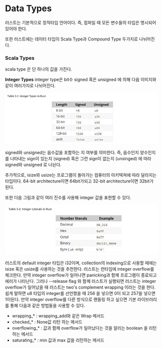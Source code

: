 # Data Types 
러스트는 기본적으로 정적타입 언어이다. 즉, 컴파일 때 모든 변수들의 타입은 명시되어 있어야 한다. 

또한 러스트에는 데이터 타입이 Scala Type과 Compound Type 두가지로 나뉘어진다. 
### Scala Types 
scala type 은 단 하나의 값을 가진다. 

**Integer Types** 
integer type은 bit수 signed 혹은 unsigned 에 의해 다음 이미지와 같이 여러가지로 나뉘어진다. 


![alt text](image.png)

signed와 unsigned는 음수값을 포함하는 지 여부를 의미한다. 즉, 음수인지 양수인지를 나타내는 sign이 있는지 (signed) 혹은 그런 sign이 없는지 (unsinged) 에 따라 signed와 unsigned 로 나뉜다. 

추가적으로, isize와 usize는 프로그램이 돌아가는 컴퓨터의 아키텍쳐에 따라 달라지는 타입이다. 64-bit architecture이면 64bit가되고 32-bit architecture이면 32bit가 된다. 

또한 다음 그림과 같이 여러 진수를 사용해 integer 값을 표현할 수 있다. 

![alt text](image-1.png)

러스트의 default integer 타입은 i32이며, collection의 indexing으로 사용할 때에는 isize 혹은 usize를 사용하는 것을 추천한다. 러스트는 런타임에 integer overflow를 체크한다. 만약 integer overflow가 일어나면 panicking과 함께 프로그램이 종료되고 에러가 나타난다. 그러나 --release flag 와 함께 러스트가 실행되면 러스트는 integer overflow가 일어났을 때 러스트는 two's complement wrapping 이라는 것을 한다. 쉽게 말하면 u8 타입의 integer를 선언했을 때 256 을 넣으면 0이 되고 257을 넣으면 1이된다. 만약 integer overflow를 다른 방식으로 핸들링 하고 싶으면 기본 라이브러리를 통해 다음과 같은 방법들을 사용할 수 있다. 

- wrapping_* : wrapping_add와 같은 Wrap 메서드  
- checked_* : None값 리턴 하는 메서드  
- overflowing_* : 값과 함께 overflow가 일어났다는 것을 알리는 boolean 을 리턴하는 메서드 
- saturating_* : min 값과 max 값을 리턴하는 메서드